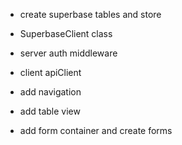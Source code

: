 - create superbase tables and store
  

- SuperbaseClient class
- server auth middleware 
- client apiClient
- add navigation
- add table view
- add form container and create forms